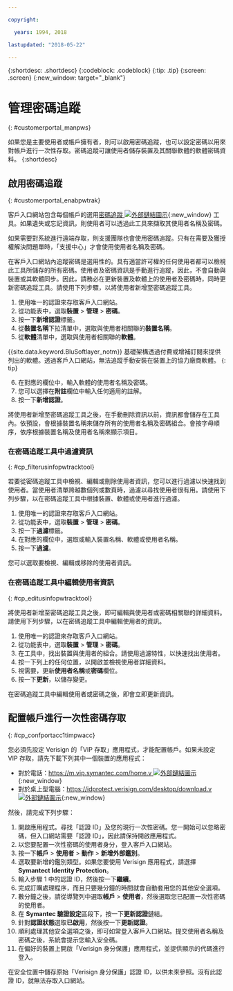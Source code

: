 ```yaml
---

copyright:

  years: 1994, 2018

lastupdated: "2018-05-22"

---
```


{:shortdesc: .shortdesc}
{:codeblock: .codeblock}
{:tip: .tip}
{:screen: .screen}
{:new_window: target="_blank"}


# 管理密碼追蹤
{: #customerportal_manpws}

如果您是主要使用者或帳戶擁有者，則可以啟用密碼追蹤，也可以設定密碼以用來對帳戶進行一次性存取。密碼追蹤可讓使用者儲存裝置及其關聯軟體的軟體密碼資料。
{:shortdesc}

## 啟用密碼追蹤
{: #customerportal_enabpwtrak}

客戶入口網站包含每個帳戶的選用[密碼追蹤 ![外部鏈結圖示](../icons/launch-glyph.svg)](https://control.softlayer.com/devices/passwords){:new_window} 工具。如果遺失或忘記資訊，則使用者可以透過此工具來擷取其使用者名稱及密碼。

如果需要對系統進行遠端存取，則支援團隊也會使用密碼追蹤。只有在需要及獲授權解決問題單時，「支援中心」才會使用使用者名稱及密碼。

在客戶入口網站內追蹤密碼是選用性的。具有適當許可權的任何使用者都可以檢視此工具所儲存的所有密碼。使用者及密碼資訊是手動進行追蹤，因此，不會自動與裝置或其軟體同步。因此，請務必在更新裝置及軟體上的使用者及密碼時，同時更新密碼追蹤工具。請使用下列步驟，以將使用者新增至密碼追蹤工具。

1. 使用唯一的認證來存取客戶入口網站。
2. 從功能表中，選取**裝置** > **管理** > **密碼**。
3. 按一下**新增認證**標籤。
4. 從**裝置名稱**下拉清單中，選取與使用者相關聯的**裝置名稱**。
5. 從**軟體**清單中，選取與使用者相關聯的**軟體**。

  {{site.data.keyword.BluSoftlayer_notm}} 基礎架構透過付費或增補訂閱來提供列出的軟體。透過客戶入口網站，無法追蹤手動安裝在裝置上的協力廠商軟體。
  {: tip}

6. 在對應的欄位中，輸入軟體的使用者名稱及密碼。
8. 您可以選擇在**附註**欄位中輸入任何適用的註解。
9. 按一下**新增認證**。

將使用者新增至密碼追蹤工具之後，在手動刪除資訊以前，資訊都會儲存在工具內。依預設，會根據裝置名稱來儲存所有的使用者名稱及密碼組合。會按字母順序，依序根據裝置名稱及使用者名稱來顯示項目。

### 在密碼追蹤工具中過濾資訊
{: #cp_filterusinfopwtracktool}

若要從密碼追蹤工具中檢視、編輯或刪除使用者資訊，您可以進行過濾以快速找到使用者。當使用者清單跨越數個列或數頁時，過濾以尋找使用者很有用。請使用下列步驟，以在密碼追蹤工具中根據裝置、軟體或使用者進行過濾。

1. 使用唯一的認證來存取客戶入口網站。
2. 從功能表中，選取**裝置** > **管理** > **密碼**。
3. 按一下**過濾**標籤。
4. 在對應的欄位中，選取或輸入裝置名稱、軟體或使用者名稱。
5. 按一下**過濾**。

您可以選取要檢視、編輯或移除的使用者資訊。

### 在密碼追蹤工具中編輯使用者資訊
{: #cp_editusinfopwtracktool}

將使用者新增至密碼追蹤工具之後，即可編輯與使用者或密碼相關聯的詳細資料。請使用下列步驟，以在密碼追蹤工具中編輯使用者的資訊。

1. 使用唯一的認證來存取客戶入口網站。
2. 從功能表中，選取**裝置** > **管理** > **密碼**。
3. 在工具中，找出裝置與使用者的組合。請使用過濾特性，以快速找出使用者。
4. 按一下列上的任何位置，以開啟並檢視使用者詳細資料。
5. 視需要，更新**使用者名稱**或**密碼**欄位。
6. 按一下**更新**，以儲存變更。

在密碼追蹤工具中編輯使用者或密碼之後，即會立即更新資訊。

## 配置帳戶進行一次性密碼存取
{: #cp_confportacc1timpwacc}

您必須先設定 Verisign 的「VIP 存取」應用程式，才能配置帳戶。如果未設定 VIP 存取，請先下載下列其中一個裝置的應用程式：
* 對於電話：[https://m.vip.symantec.com/home.v ![外部鏈結圖示](../icons/launch-glyph.svg)](https://m.vip.symantec.com/home.v){:new_window}
* 對於桌上型電腦：[https://idprotect.verisign.com/desktop/download.v ![外部鏈結圖示](../icons/launch-glyph.svg)](https://idprotect.verisign.com/desktop/download.v){:new_window}

然後，請完成下列步驟：
1. 開啟應用程式。尋找「認證 ID」及您的現行一次性密碼。您一開始可以忽略密碼，但入口網站需要「認證 ID」，因此請保持開啟應用程式。
2. 以您要配置一次性密碼的使用者身分，登入客戶入口網站。
3. 按一下**帳戶** > **使用者** > **動作** > **新增外部鑑別**。
4. 選取要新增的鑑別類型。如果您要使用 Verisign 應用程式，請選擇 **Symantect Identity Protection**。
5. 輸入步驟 1 中的認證 ID，然後按一下**繼續**。
6. 完成訂購處理程序，而且只要幾分鐘的時間就會自動套用您的其他安全選項。
7. 數分鐘之後，請從導覽列中選取**帳戶** > **使用者**，然後選取您已配置一次性密碼的使用者。
8. 在 **Symantec 驗證設定**區段下，按一下**更新認證**鏈結。
9. 針對**認證狀態**選取**已啟用**，然後按一下**更新認證**。
10. 順利處理其他安全選項之後，即可如常登入客戶入口網站。提交使用者名稱及密碼之後，系統會提示您輸入安全碼。
11. 在偏好的裝置上開啟「Verisign 身分保護」應用程式，並提供顯示的代碼進行登入。

在安全位置中儲存原始「Verisign 身分保護」認證 ID，以供未來參照。沒有此認證 ID，就無法存取入口網站。
